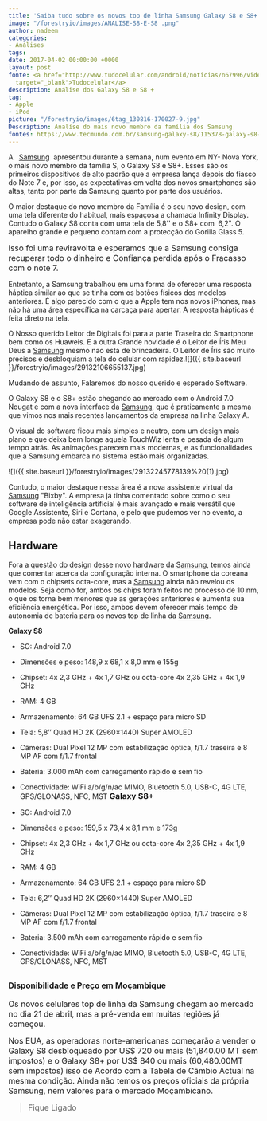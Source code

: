 ```yaml
---
title: 'Saiba tudo sobre os novos top de linha Samsung Galaxy S8 e S8+ '
image: "/forestryio/images/ANALISE-S8-E-S8 .png"
author: nadeem
categories:
- Análises
tags: 
date: 2017-04-02 00:00:00 +0000
layout: post
fonte: <a href="http://www.tudocelular.com/android/noticias/n67996/videochamadas-no-android-via-booyah-app.html"
  target="_blank">Tudocelular</a>
description: Análise dos Galaxy S8 e S8 +
tag:
- Apple
- iPod
picture: "/forestryio/images/6tag_130816-170027-9.jpg"
Description: Analíse do mais novo membro da família dos Samsung
fontes: https://www.tecmundo.com.br/samsung-galaxy-s8/115378-galaxy-s8-s8-tudo-novos-poderosos-smartphones-samsung.htm?utm_source=tecmundo.com.br&utm_medium=home&utm_campaign=tv
---
```



A  
<a href="http://www.samsung.com/global/galaxy/galaxy-s8/">Samsung</a>  apresentou durante a semana, num evento em NY- Nova York, o mais novo membro da família S, o Galaxy S8 e S8+. Esses são os primeiros dispositivos de alto padrão que a empresa lança depois do fiasco do Note 7 e, por isso, as expectativas em volta dos novos smartphones são altas, tanto por parte da Samsung quanto por parte dos usuários.

O maior destaque do novo membro da Família é o seu novo design, com uma tela diferente do habitual, mais espaçosa a chamada Infinity Display. Contudo o Galaxy S8 conta com uma tela de 5,8'' e o S8+ com  6,2". O aparelho grande e pequeno contam com a protecção do Gorilla Glass 5.

<span style="font-size: 1rem;">Isso foi uma reviravolta e esperamos que a Samsung consiga recuperar todo o dinheiro e Confiança perdida após o Fracasso com o note 7.&nbsp;</span>

Entretanto, a Samsung trabalhou em uma forma de oferecer uma resposta háptica similar ao que se tinha com os botões físicos dos modelos anteriores. É algo parecido com o que a Apple tem nos novos iPhones, mas não há uma área específica na carcaça para apertar. A resposta hápticas é feita direto na tela.

O Nosso querido Leitor de Digitais foi para a parte Traseira do Smartphone bem como os Huaweis. E a outra Grande novidade é o Leitor de Íris Meu Deus a 
<a href="http://www.samsung.com/global/galaxy/galaxy-s8/">Samsung</a> mesmo nao está de brincadeira. O Leitor de Íris são muito precisos e desbloquiam a tela do celular com rapidez.![]({{ site.baseurl }}/forestryio/images/29132106655137.jpg)




Mudando de assunto, Falaremos do nosso querido e esperado Software.

O Galaxy S8 e o S8+ estão chegando ao mercado com o Android 7.0 Nougat e com a nova interface da 
<a href="http://www.samsung.com/global/galaxy/galaxy-s8/">Samsung</a>, que é praticamente a mesma que vimos nos mais recentes lançamentos da empresa na linha Galaxy A.

O visual do software ficou mais simples e neutro, com um design mais plano e que deixa bem longe aquela TouchWiz lenta e pesada de algum tempo atrás. As animações parecem mais modernas, e as funcionalidades que a Samsung embarca no sistema estão mais organizadas.


![]({{ site.baseurl }}/forestryio/images/29132245778139%20(1).jpg)




Contudo, o maior destaque nessa área é a nova assistente virtual da 
<a href="http://www.samsung.com/global/galaxy/galaxy-s8/">Samsung</a> "Bixby". A empresa já tinha comentado sobre como o seu software de inteligência artificial é mais avançado e mais versátil que Google Assistente, Siri e Cortana, e pelo que pudemos ver no evento, a empresa pode não estar exagerando.




## Hardware

Fora a questão do design desse novo hardware da 
<a href="http://www.samsung.com/global/galaxy/galaxy-s8/">Samsung</a>, temos ainda que comentar acerca da configuração interna. O smartphone da coreana vem com o chipsets octa-core, mas a 
<a href="http://www.samsung.com/global/galaxy/galaxy-s8/">Samsung</a> ainda não revelou os modelos. Seja como for, ambos os chips foram feitos no processo de 10 nm, o que os torna bem menores que as gerações anteriores e aumenta sua eficiência energética. Por isso, ambos devem oferecer mais tempo de autonomia de bateria para os novos top de linha da 
<a href="http://www.samsung.com/global/galaxy/galaxy-s8/">Samsung</a>.




**Galaxy S8**
* SO: Android 7.0
* Dimensões e peso: 148,9 x 68,1 x 8,0 mm e 155g
* Chipset: 4x 2,3 GHz + 4x 1,7 GHz ou octa-core 4x 2,35 GHz + 4x 1,9 GHz
* RAM: 4 GB
* Armazenamento: 64 GB UFS 2.1 + espaço para micro SD
* Tela: 5,8’’ Quad HD 2K (2960×1440) Super AMOLED
* Câmeras: Dual Pixel 12 MP com estabilização óptica, f/1.7 traseira e 8 MP AF com f/1.7 frontal
* Bateria: 3.000 mAh com carregamento rápido e sem fio
* Conectividade: WiFi a/b/g/n/ac MIMO, Bluetooth 5.0, USB-C, 4G LTE, GPS/GLONASS, NFC, MST
<span style="font-size: 1rem;"><b>Galaxy S8+</b></span>

* SO: Android 7.0
* Dimensões e peso: 159,5 x 73,4 x 8,1 mm e 173g
* Chipset: 4x 2,3 GHz + 4x 1,7 GHz ou octa-core 4x 2,35 GHz + 4x 1,9 GHz
* RAM: 4 GB
* Armazenamento: 64 GB UFS 2.1 + espaço para micro SD
* Tela: 6,2’’ Quad HD 2K (2960×1440) Super AMOLED
* Câmeras: Dual Pixel 12 MP com estabilização óptica, f/1.7 traseira e 8 MP AF com f/1.7 frontal
* Bateria: 3.500 mAh com carregamento rápido e sem fio
* Conectividade: WiFi a/b/g/n/ac MIMO, Bluetooth 5.0, USB-C, 4G LTE, GPS/GLONASS, NFC, MST

## <span style="font-size: 16px;" class="">Disponibilidade e Preço em Moçambique</span>

<span style="font-size: 1rem;" class="">Os novos celulares top de linha da Samsung chegam ao mercado no dia 21 de abril, mas a pré-venda em muitas regiões já começou.&nbsp;<br></span>

<span style="font-size: 1rem;" class="">Nos EUA, as operadoras norte-americanas começarão a vender o Galaxy S8 desbloqueado por US$ 720 ou mais (51,840.00 MT sem impostos) e o Galaxy S8+ por US$ 840 ou mais (60,480.00MT sem impostos) isso de Acordo com a Tabela de Câmbio Actual na mesma condição. Ainda não temos os preços oficiais da própria Samsung, nem valores para o mercado Moçambicano.<br></span>
<blockquote><span style="font-size: 1rem;" class="">Fique Ligado</span></blockquote>